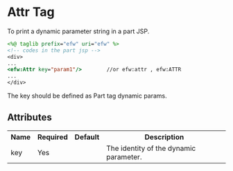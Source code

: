 <H1>Attr Tag</H1>
To print a dynamic parameter string in a part JSP.

```jsp
<%@ taglib prefix="efw" uri="efw" %>
<!-- codes in the part jsp -->
<div>
...
<efw:Attr key="param1"/>		//or efw:attr , efw:ATTR
...
</div>
```

The key should be defined as Part tag dynamic params.

<h2>Attributes</h2>
<table>
<tr><th>Name</th><th>Required</th><th>Default</th><th>Description</th></tr>
<tr><td>key</td><td>Yes</td><td></td><td>The identity of the dynamic parameter.</td></tr>
</table>
